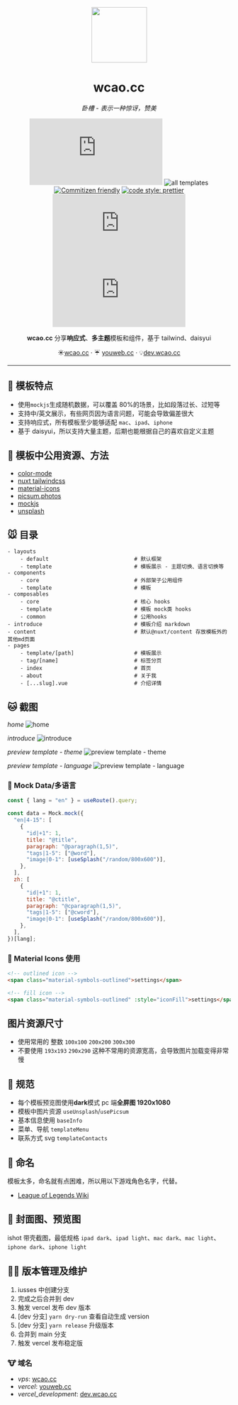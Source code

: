 <p align="center">
<img width='125' src="https://imagedelivery.net/C1c8i0JtRURCOUA0iRLBpQ/35605933-f760-4275-a17c-1ccd36186400/sm"/>
</p>

<div align='center'>
  
# wcao.cc 
*卧槽 - 表示一种惊讶，赞美*
  
 ![version](https://img.shields.io/github/package-json/v/meetqy/wcao.cc) ![all templates](https://img.shields.io/github/directory-file-count/meetqy/wcao.cc/components/template?color=red&label=all%20templates) 
[![Commitizen friendly](https://img.shields.io/badge/commitizen-friendly-brightgreen.svg)](http://commitizen.github.io/cz-cli/) [![code style: prettier](https://img.shields.io/badge/code_style-prettier-ff69b4.svg)](https://github.com/prettier/prettier) ![MIT](https://img.shields.io/github/license/meetqy/wcao.cc) ![Vercel](https://vercelbadge.vercel.app/api/meetqy/wcao.cc) 
  
**wcao.cc** 分享**响应式**、**多主题**模板和组件，基于 tailwind、daisyui
  
   ☀️[wcao.cc](https://wcao.cc) · ☔ [youweb.cc](https://youweb.cc) · 💡[dev.wcao.cc](https://dev.wcao.cc)
  
</div>

---

## 🐹 模板特点

- 使用`mockjs`生成随机数据，可以覆盖 80%的场景，比如段落过长、过短等
- 支持中/英文展示，有些网页因为语言问题，可能会导致偏差很大
- 支持响应式，所有模板至少能够适配 `mac`、`ipad`、`iphone`
- 基于 daisyui，所以支持大量主题，后期也能根据自己的喜欢自定义主题

## 🐶 模板中公用资源、方法

- [color-mode](https://color-mode.nuxtjs.org/)
- [nuxt tailwindcss](https://tailwindcss.nuxtjs.org/examples/daisyui)
- [material-icons](https://fonts.google.com/icons)
- [picsum.photos](https://picsum.photos/)
- [mockjs](http://mockjs.com)
- [unsplash](https://unsplash.com)

## 🐭 目录

```tree
- layouts
    - default                           # 默认框架
    - template                          # 模板展示 - 主题切换、语言切换等
- components
    - core                              # 外部架子公用组件
    - template                          # 模板
- composables
    - core                              # 核心 hooks
    - template                          # 模板 mock类 hooks
    - common                            # 公用hooks
- introduce                             # 模板介绍 markdown
- content                               # 默认@nuxt/content 存放模板外的其他md页面
- pages
    - template/[path]                   # 模板展示
    - tag/[name]                        # 标签分页
    - index                             # 首页
    - about                             # 关于我
    - [...slug].vue                     # 介绍详情
```

## 🐱 截图

_home_
![home](https://imagedelivery.net/C1c8i0JtRURCOUA0iRLBpQ/3bf43943-b161-4f84-6300-950b46570100/public)

_introduce_
![introduce](https://imagedelivery.net/C1c8i0JtRURCOUA0iRLBpQ/95087266-b9b7-4261-58c6-6f88f2172a00/public)

_preview template - theme_
![preview template - theme](https://imagedelivery.net/C1c8i0JtRURCOUA0iRLBpQ/2c3be84f-d76a-4db3-a350-9de16463bd00/public)

_preview template - language_
![preview template - language](https://imagedelivery.net/C1c8i0JtRURCOUA0iRLBpQ/9001aa78-95ab-4ede-66ea-1f42ab2dcc00/public)

### 🐰 Mock Data/多语言

```js
const { lang = "en" } = useRoute().query;

const data = Mock.mock({
  "en|4-15": [
    {
      "id|+1": 1,
      title: "@title",
      paragraph: "@paragraph(1,5)",
      "tags|1-5": ["@word"],
      "image|0-1": [useSplash("/random/800x600")],
    },
  ],
  zh: [
    {
      "id|+1": 1,
      title: "@ctitle",
      paragraph: "@cparagraph(1,5)",
      "tags|1-5": ["@cword"],
      "image|0-1": [useSplash("/random/800x600")],
    },
  ],
})[lang];
```

### 🐺 Material Icons 使用

```html
<!-- outlined icon -->
<span class="material-symbols-outlined">settings</span>

<!-- fill icon -->
<span class="material-symbols-outlined" :style="iconFill">settings</span>
```

## 图片资源尺寸

- 使用常用的 整数 `100x100` `200x200` `300x300`
- 不要使用 `193x193` `290x290` 这种不常用的资源宽高，会导致图片加载变得非常慢

## 🐸 规范

- 每个模板预览图使用**dark**模式 pc 端**全屏图 1920x1080**
- 模板中图片资源 `useUnsplash`/`usePicsum`
- 基本信息使用 `baseInfo`
- 菜单、导航 `templateMenu`
- 联系方式 svg `templateContacts`

## 🐯 命名

模板太多，命名就有点困难，所以用以下游戏角色名字，代替。

- [League of Legends Wiki](https://leagueoflegends.fandom.com/wiki/List_of_champions)

## 🐨 封面图、预览图

ishot 带壳截图，最低规格 `ipad dark`、`ipad light`、`mac dark`、`mac light`、`iphone dark`、`iphone light`

## 🐻‍❄️ 版本管理及维护

1. iusses 中创建分支
2. 完成之后合并到 dev
3. 触发 vercel 发布 dev 版本
4. [dev 分支] `yarn dry-run` 查看自动生成 version
5. [dev 分支] `yarn release` 升级版本
6. 合并到 main 分支
7. 触发 vercel 发布稳定版

### 🐮 域名

- _vps_: [wcao.cc](https://wcao.cc)
- _vercel_: [youweb.cc](https://youweb.cc)
- _vercel_development_: [dev.wcao.cc](https://dev.wcao.cc)

